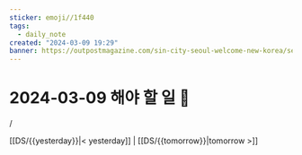 ```yaml
---
sticker: emoji//1f440
tags:
  - daily_note
created: "2024-03-09 19:29"
banner: https://outpostmagazine.com/sin-city-seoul-welcome-new-korea/seoul-skyline-photo/
---
```

# 2024-03-09 해야 할 일 🎈

​/

[[DS/{{yesterday}}|< yesterday]] | [[DS/{{tomorrow}}|tomorrow >]]
